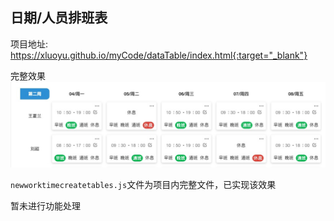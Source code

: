 ## 日期/人员排班表
项目地址: https://xluoyu.github.io/myCode/dataTable/index.html{:target="_blank"}

完整效果
![效果](./assets/a1.png)

`newworktimecreatetables.js`文件为项目内完整文件，已实现该效果

暂未进行功能处理
